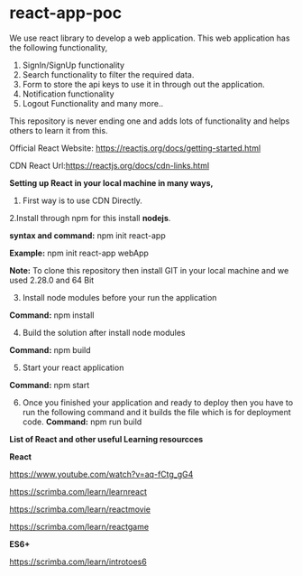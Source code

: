 # react-app-poc

We use react library to develop a web application. This web application has the following functionality,
1. SignIn/SignUp functionality
2. Search functionality to filter the required data.
3. Form to store the api keys to use it in through out the application.
4. Notification functionality
5. Logout Functionality
and many more..

This repository is never ending one and adds lots of functionality and helps others to learn it from this.

Official React Website: https://reactjs.org/docs/getting-started.html

CDN React Url:https://reactjs.org/docs/cdn-links.html

**Setting up React in your local machine in many ways,**

1. First way is to use CDN Directly.

<script crossorigin src="https://unpkg.com/react@16/umd/react.development.js"></script>
<script crossorigin src="https://unpkg.com/react-dom@16/umd/react-dom.development.js"></script>

2.Install through npm for this install **nodejs**.

**syntax and command:** npm init react-app <appName>

**Example:**  npm init react-app webApp
  
**Note:** To clone this repository then install GIT in your local machine and we used 2.28.0 and 64 Bit  

3. Install node modules before your run the application

**Command:** npm install

4. Build the solution after install node modules

**Command:** npm build

5. Start your react application

**Command:** npm start

6. Once you finished your application and ready to deploy then you have to run the following command and it builds the file which is for deployment code.
**Command:** npm run build

**List of React and other useful Learning resourcces**

**React**

https://www.youtube.com/watch?v=aq-fCtg_gG4

https://scrimba.com/learn/learnreact

https://scrimba.com/learn/reactmovie

https://scrimba.com/learn/reactgame

**ES6+**

https://scrimba.com/learn/introtoes6
